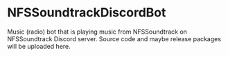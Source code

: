 # NFSSoundtrackDiscordBot
Music (radio) bot that is playing music from NFSSoundtrack on NFSSoundtrack Discord server. Source code and maybe release packages will be uploaded here.
